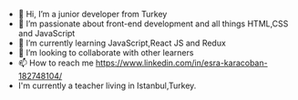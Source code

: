 - 👋 Hi, I’m  a junior developer from Turkey
- 👀 I’m passionate about front-end development and all things HTML,CSS and JavaScript
- 🌱 I’m currently learning JavaScript,React JS and Redux
- 💞️ I’m looking to collaborate with other learners
- 📫 How to reach me https://www.linkedin.com/in/esra-karacoban-182748104/
- I'm currently a teacher living in Istanbul,Turkey.

<!---
esrakaracoban/esrakaracoban is a ✨ special ✨ repository because its `README.md` (this file) appears on your GitHub profile.
You can click the Preview link to take a look at your changes.
--->

